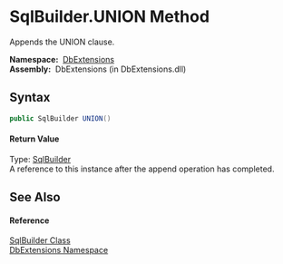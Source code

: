 SqlBuilder.UNION Method
=======================
  Appends the UNION clause.

  **Namespace:**  [DbExtensions][1]  
  **Assembly:**  DbExtensions (in DbExtensions.dll)

Syntax
------

```csharp
public SqlBuilder UNION()
```

#### Return Value
Type: [SqlBuilder][2]  
A reference to this instance after the append operation has completed.

See Also
--------

#### Reference
[SqlBuilder Class][2]  
[DbExtensions Namespace][1]  

[1]: ../README.md
[2]: README.md